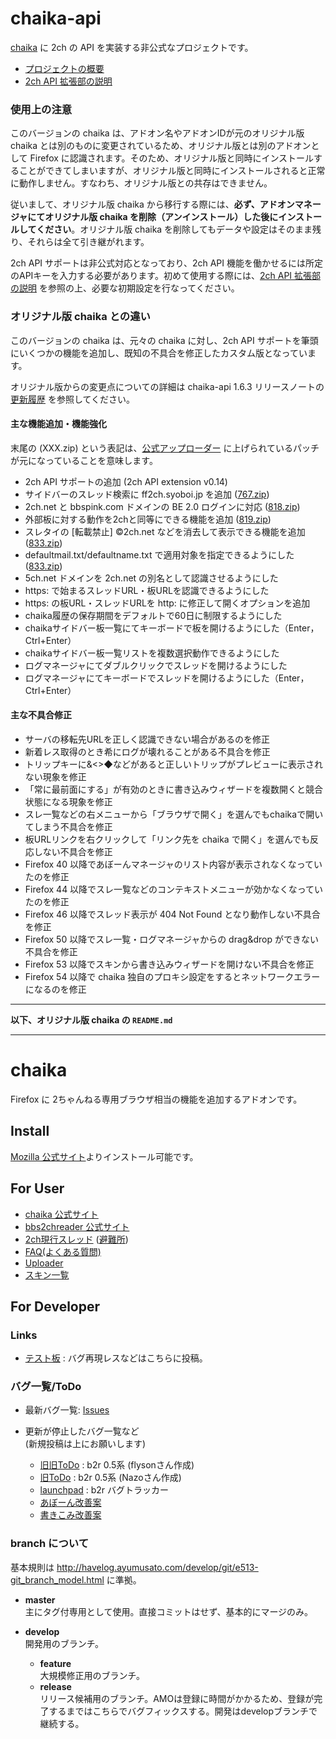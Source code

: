 chaika-api
==========

[chaika](https://github.com/chaika/chaika) に 2ch の API を実装する非公式なプロジェクトです。

* [プロジェクトの概要](https://github.com/masami-dev/chaika-api/wiki)
* [2ch API 拡張部の説明](https://github.com/masami-dev/chaika-api/wiki/%E4%BB%98%E5%B1%9E%E6%96%87%E6%9B%B8%28README%29)

### 使用上の注意

このバージョンの chaika は、アドオン名やアドオンIDが元のオリジナル版 chaika とは別のものに変更されているため、オリジナル版とは別のアドオンとして Firefox に認識されます。そのため、オリジナル版と同時にインストールすることができてしまいますが、オリジナル版と同時にインストールされると正常に動作しません。すなわち、オリジナル版との共存はできません。

従いまして、オリジナル版 chaika から移行する際には、**必ず、アドオンマネージャにてオリジナル版 chaika を削除（アンインストール）した後にインストールしてください**。オリジナル版 chaika を削除してもデータや設定はそのまま残り、それらは全て引き継がれます。

2ch API サポートは非公式対応となっており、2ch API 機能を働かせるには所定のAPIキーを入力する必要があります。初めて使用する際には、[2ch API 拡張部の説明](https://github.com/masami-dev/chaika-api/wiki/%E4%BB%98%E5%B1%9E%E6%96%87%E6%9B%B8%28README%29) を参照の上、必要な初期設定を行なってください。

### オリジナル版 chaika との違い

このバージョンの chaika は、元々の chaika に対し、2ch API サポートを筆頭にいくつかの機能を追加し、既知の不具合を修正したカスタム版となっています。

オリジナル版からの変更点についての詳細は chaika-api 1.6.3 リリースノートの [更新履歴](https://github.com/masami-dev/chaika-api/wiki/chaika-api-1.6.3-%E3%83%AA%E3%83%AA%E3%83%BC%E3%82%B9%E3%83%8E%E3%83%BC%E3%83%88#%E6%9B%B4%E6%96%B0%E5%B1%A5%E6%AD%B4) を参照してください。

#### 主な機能追加・機能強化

末尾の (XXX.zip) という表記は、[公式アップローダー](http://bbs2ch.osdn.jp/uploader/upload.php) に上げられているパッチが元になっていることを意味します。

* 2ch API サポートの追加 (2ch API extension v0.14)
* サイドバーのスレッド検索に ff2ch.syoboi.jp を追加 ([767.zip](http://bbs2ch.osdn.jp/uploader/img/767.zip))
* 2ch.net と bbspink.com ドメインの BE 2.0 ログインに対応 ([818.zip](http://bbs2ch.osdn.jp/uploader/img/818.zip))
* 外部板に対する動作を2chと同等にできる機能を追加 ([819.zip](http://bbs2ch.osdn.jp/uploader/img/819.zip))
* スレタイの [転載禁止] ©2ch.net などを消去して表示できる機能を追加 ([833.zip](http://bbs2ch.osdn.jp/uploader/img/833.zip))
* defaultmail.txt/defaultname.txt で適用対象を指定できるようにした ([833.zip](http://bbs2ch.osdn.jp/uploader/img/833.zip))
* 5ch.net ドメインを 2ch.net の別名として認識させるようにした
* https: で始まるスレッドURL・板URLを認識できるようにした
* https: の板URL・スレッドURLを http: に修正して開くオプションを追加
* chaika履歴の保存期間をデフォルトで60日に制限するようにした
* chaikaサイドバー板一覧にてキーボードで板を開けるようにした（Enter，Ctrl+Enter）
* chaikaサイドバー板一覧リストを複数選択動作できるようにした
* ログマネージャにてダブルクリックでスレッドを開けるようにした
* ログマネージャにてキーボードでスレッドを開けるようにした（Enter，Ctrl+Enter）

#### 主な不具合修正

* サーバの移転先URLを正しく認識できない場合があるのを修正
* 新着レス取得のとき希にログが壊れることがある不具合を修正
* トリップキーに&<>◆などがあると正しいトリップがプレビューに表示されない現象を修正
* 「常に最前面にする」が有効のときに書き込みウィザードを複数開くと競合状態になる現象を修正
* スレ一覧などの右メニューから「ブラウザで開く」を選んでもchaikaで開いてしまう不具合を修正
* 板URLリンクを右クリックして「リンク先を chaika で開く」を選んでも反応しない不具合を修正
* Firefox 40 以降であぼーんマネージャのリスト内容が表示されなくなっていたのを修正
* Firefox 44 以降でスレ一覧などのコンテキストメニューが効かなくなっていたのを修正
* Firefox 46 以降でスレッド表示が 404 Not Found となり動作しない不具合を修正
* Firefox 50 以降でスレ一覧・ログマネージャからの drag&drop ができない不具合を修正
* Firefox 53 以降でスキンから書き込みウィザードを開けない不具合を修正
* Firefox 54 以降で chaika 独自のプロキシ設定をするとネットワークエラーになるのを修正


----

**以下、オリジナル版 chaika の `README.md`**

----

chaika
======

Firefox に 2ちゃんねる専用ブラウザ相当の機能を追加するアドオンです。


Install
---

[Mozilla 公式サイト](https://addons.mozilla.org/ja/firefox/addon/chaika/)よりインストール可能です。


For User
---

* [chaika 公式サイト](http://chaika.xrea.jp/)
* [bbs2chreader 公式サイト](http://bbs2ch.sourceforge.jp/)
* [2ch現行スレッド](http://find.2ch.net/?STR=bbs2chreader%2Fchaika&BBS=ALL&TYPE=TITLE) ([避難所](http://yy22.kakiko.com/test/read.cgi/bbs2ch/1222488320/))
* [FAQ(よくある質問)](http://bbs2ch.sourceforge.jp/?page=FAQ)
* [Uploader](http://bbs2ch.sourceforge.jp/uploader/upload.php)
* [スキン一覧](http://bbs2ch.sourceforge.jp/?page=Skin%2F0.4.5)


For Developer
---

### Links ###

* [テスト板](http://yy22.kakiko.com/bbs2ch/) : バグ再現レスなどはこちらに投稿。

### バグ一覧/ToDo ###
* 最新バグ一覧: [Issues](https://github.com/chaika/chaika/issues)

* 更新が停止したバグ一覧など  
    (新規投稿は上にお願いします)
	* [旧旧ToDo](https://spreadsheets.google.com/pub?key=pbbe5TFNb21RVxOf7ygNJfg) : b2r 0.5系 (flysonさん作成)
	* [旧ToDo](http://d.hatena.ne.jp/nazodane/20080609/1212999112) : b2r 0.5系 (Nazoさん作成)
	* [launchpad](https://bugs.launchpad.net/bbs2ch) : b2r バグトラッカー
	* [あぼーん改善案](http://bbs2ch.sourceforge.jp/?page=%A4%A2%A4%DC%A1%BC%A4%F3%B2%FE%C1%B1)
	* [書きこみ改善案](http://bbs2ch.sourceforge.jp/?page=%BD%F1%A4%AD%B9%FE%A4%DF%B2%FE%C1%B1)

### branch について ###
基本規則は http://havelog.ayumusato.com/develop/git/e513-git_branch_model.html に準拠。

* **master**  
  主にタグ付専用として使用。直接コミットはせず、基本的にマージのみ。
* **develop**  
  開発用のブランチ。
  
  * **feature**  
    大規模修正用のブランチ。
  * **release**  
    リリース候補用のブランチ。AMOは登録に時間がかかるため、登録が完了するまではこちらでバグフィックスする。開発はdevelopブランチで継続する。